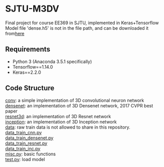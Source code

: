 # SJTU-M3DV
Final project for course EE369 in SJTU, implemented in Keras+Tensorflow
Model file 'dense.h5' is not in the file path, and can be downloaded it from[here](https://drive.google.com/open?id=1dGDvLPLX4haEq3ofeltP8ZARuycZI-PL)
## Requirements
- Python 3 (Anaconda 3.5.1 specifically)
- Tensorflow==1.14.0
- Keras==2.2.0
## Code Structure
[conv](https://github.com/wygsjtu/SJTU-M3DV/conv): a simple implementation of 3D convolutional neuron network<br />
[densenet](https://github.com/wygsjtu/SJTU-M3DV/densenet): an implementation of 3D Densenet network, 2017 CVPR best paper<br />
[resnet3d](https://github.com/wygsjtu/SJTU-M3DV/resnet3d): an implementation of 3D Resnet network<br />
[inception](https://github.com/wygsjtu/SJTU-M3DV/inception): an implementation of 3D Inception network<br />
[data](https://github.com/wygsjtu/SJTU-M3DV/data): raw train data is not allowed to share in this repository.<br />
[data_train_cnn.py](https://github.com/wygsjtu/SJTU-M3DV/data_train_cnn.py)<br />
[data_train_densenet.py](https://github.com/wygsjtu/SJTU-M3DV/data_train_densenet.py)<br />
[data_train_resnet.py](https://github.com/wygsjtu/SJTU-M3DV/data_train_resnet.py)<br />
[data_train_inc.py](https://github.com/wygsjtu/SJTU-M3DV/data_train_inc.py)<br />
[misc.py](https://github.com/wygsjtu/SJTU-M3DV/misc.py): basic functions<br />
[test.py](https://github.com/wygsjtu/SJTU-M3DV/test.py): load model<br />
